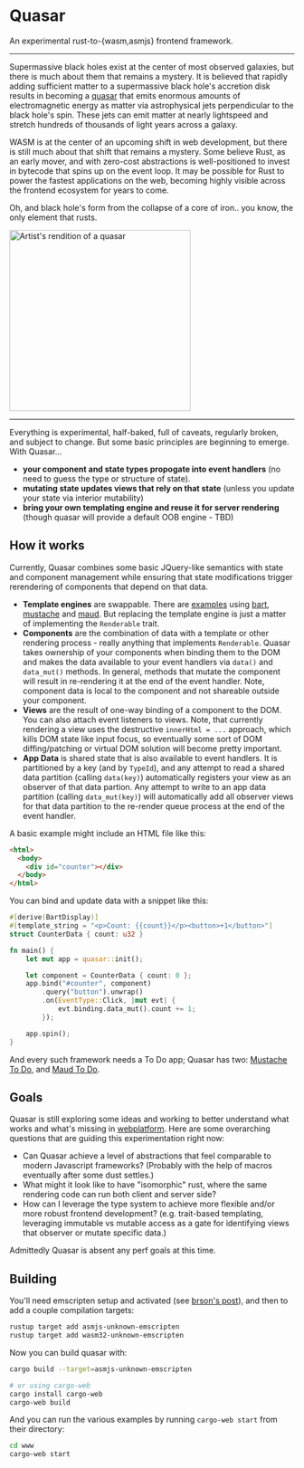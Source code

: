 # Quasar

An experimental rust-to-{wasm,asmjs} frontend framework.

---

Supermassive black holes exist at the center of most observed galaxies, but there is much about them that remains a mystery. It is believed that rapidly adding sufficient matter to a supermassive black hole's accretion disk results in becoming a [quasar](https://www.youtube.com/watch?v=3TZEp_n3eIc) that emits enormous amounts of electromagnetic energy as matter via astrophysical jets perpendicular to the black hole's spin. These jets can emit matter at nearly lightspeed and stretch hundreds of thousands of light years across a galaxy.

WASM is at the center of an upcoming shift in web development, but there is still much about that shift that remains a mystery. Some believe Rust, as an early mover, and with zero-cost abstractions is well-positioned to invest in bytecode that spins up on the event loop. It may be possible for Rust to power the fastest applications on the web, becoming highly visible across the frontend ecosystem for years to come.

Oh, and black hole's form from the collapse of a core of iron.. you know, the only element that rusts.

<img title="Artist's rendition of a quasar" src="https://upload.wikimedia.org/wikipedia/commons/3/38/Artist%27s_rendering_ULAS_J1120%2B0641.jpg" width="320">

---

Everything is experimental, half-baked, full of caveats, regularly broken, and subject to change. But some basic principles are beginning to emerge. With Quasar...
- **your component and state types propogate into event handlers** (no need to guess the type or structure of state).
- **mutating state updates views that rely on that state** (unless you update your state via interior mutability)
- **bring your own templating engine and reuse it for server rendering** (though quasar will provide a default OOB engine - TBD)

## How it works

Currently, Quasar combines some basic JQuery-like semantics with state and component management while ensuring that state modifications trigger rerendering of components that depend on that data.

- **Template engines** are swappable. There are [examples](https://anowell.github.io/quasar/) using [bart](https://crates.io/crates/bart), [mustache](https://crates.io/crates/mustache) and [maud](https://crates.io/crates/maud). But replacing the template engine is just a matter of implementing the `Renderable` trait.
- **Components** are the combination of data with a template or other rendering process - really anything that implements `Renderable`. Quasar takes ownership of your components when binding them to the DOM and makes the data available to your event handlers via `data()` and `data_mut()` methods. In general, methods that mutate the component will result in re-rendering it at the end of the event handler. Note, component data is local to the component and not shareable outside your component.
- **Views** are the result of one-way binding of a component to the DOM. You can also attach event listeners to views. Note, that currently rendering a view uses the destructive `innerHtml = ...` approach, which kills DOM state like input focus, so eventually some sort of DOM diffing/patching or virtual DOM solution will become pretty important.
- **App Data** is shared state that is also available to event handlers. It is partitioned by a key (and by `TypeId`), and any attempt to read a shared data partition (calling `data(key)`) automatically registers your view as an observer of that data partion. Any attempt to write to an app data partition (calling `data_mut(key)`) will automatically add all observer views for that data partition to the re-render queue process at the end of the event handler.

A basic example might include an HTML file like this:

```html
<html>
  <body>
    <div id="counter"></div>
  </body>
</html>
```

You can bind and update data with a snippet like this:

```rust
#[derive(BartDisplay)]
#[template_string = "<p>Count: {{count}}</p><button>+1</button>"]
struct CounterData { count: u32 }

fn main() {
    let mut app = quasar::init();

    let component = CounterData { count: 0 };
    app.bind("#counter", component)
        .query("button").unwrap()
        .on(EventType::Click, |mut evt| {
            evt.binding.data_mut().count += 1;
        });

    app.spin();
}
```

And every such framework needs a To Do app; Quasar has two: [Mustache To Do](https://github.com/anowell/quasar/blob/master/examples/app/src/components/todo.rs), and [Maud To Do](https://github.com/anowell/quasar/blob/master/examples/maudapp/src/components/todo.rs).

## Goals

Quasar is still exploring some ideas and working to better understand what works and what's missing in [webplatform](https://github.com/tcr/rust-webplatform). Here are some overarching questions that are guiding this experimentation right now:

- Can Quasar achieve a level of abstractions that feel comparable to modern Javascript frameworks? (Probably with the help of macros eventually after some dust settles.)
- What might it look like to have "isomorphic" rust, where the same rendering code can run both client and server side?
- How can I leverage the type system to achieve more flexible and/or more robust frontend development? (e.g. trait-based templating, leveraging immutable vs mutable access as a gate for identifying views that observer or mutate specific data.)

Admittedly Quasar is absent any perf goals at this time.

## Building

You'll need emscripten setup and activated (see [brson's post](https://users.rust-lang.org/t/compiling-to-the-web-with-rust-and-emscripten/7627)), and then to add a couple compilation targets:

```bash
rustup target add asmjs-unknown-emscripten
rustup target add wasm32-unknown-emscripten
```

Now you can build quasar with:

```bash
cargo build --target=asmjs-unknown-emscripten

# or using cargo-web
cargo install cargo-web
cargo-web build
```

And you can run the various examples by running `cargo-web start` from their directory:

```bash
cd www
cargo-web start
```
